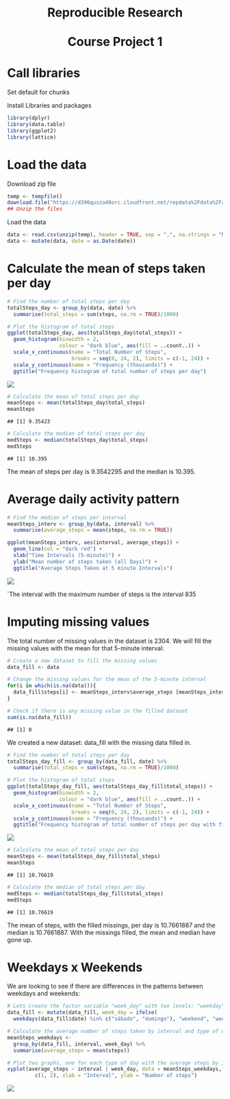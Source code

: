 # <center>Reproducible Research <br><br> Course Project 1 </center>

# Call libraries

Set default for chunks



Install Libraries and packages

```r
library(dplyr)
library(data.table)
library(ggplot2)
library(lattice)
```

# Load the data

Download zip file

```r
temp <- tempfile()
download.file("https://d396qusza40orc.cloudfront.net/repdata%2Fdata%2Factivity.zip",temp)
## Unzip the files
```

Load the data

```r
data <- read.csv(unzip(temp), header = TRUE, sep = ",", na.strings = "NA" )
data <- mutate(data, date = as.Date(date))
```

# Calculate the mean of steps taken per day


```r
# Find the number of total steps per day
totalSteps_day <- group_by(data, date) %>%
  summarise(total_steps = sum(steps, na.rm = TRUE)/1000)

# Plot the histogram of total steps
ggplot(totalSteps_day, aes(totalSteps_day$total_steps)) + 
  geom_histogram(binwidth = 2, 
                 colour = "dark blue", aes(fill = ..count..)) + 
  scale_x_continuous(name = "Total Number of Steps", 
                     breaks = seq(0, 24, 2), limits = c(-1, 24)) +
  scale_y_continuous(name = "Frequency (thousands)") +
  ggtitle("Frequency histogram of total number of steps per day")
```

![](./images/unnamed-chunk-2-1.png)<!-- -->

```r
# Calculate the mean of total steps per day
meanSteps <- mean(totalSteps_day$total_steps)
meanSteps
```

```
## [1] 9.35423
```

```r
# Calculate the median of total steps per day
medSteps <- median(totalSteps_day$total_steps)
medSteps
```

```
## [1] 10.395
```

The mean of steps per day is 9.3542295 and the median is 10.395.

# Average daily activity pattern



```r
# Find the median of steps per interval
meanSteps_interv <- group_by(data, interval) %>%
  summarise(average_steps = mean(steps, na.rm = TRUE))

ggplot(meanSteps_interv, aes(interval, average_steps)) +
  geom_line(col = "dark red") + 
  xlab("Time Intervals (5-minute)") + 
  ylab("Mean number of steps taken (all Days)") + 
  ggtitle("Average Steps Taken at 5 minute Intervals")
```

![](./images/unnamed-chunk-3-1.png)<!-- -->

´The interval with the maximum number of steps is the interval 835

# Imputing missing values

The total number of missing values in the dataset is 2304. We will fill the missing values with the mean for that 5-minute interval:


```r
# Create a new dataset to fill the missing values
data_fill <- data

# Change the missing values for the mean of the 5-minute interval
for(i in which(is.na(data))){
  data_fill$steps[i] <- meanSteps_interv$average_steps [meanSteps_interv$interval == data_fill$interval[i]] 
}

# Check if there is any missing value in the filled dataset
sum(is.na(data_fill))
```

```
## [1] 0
```
We created a new dataset: data_fill with the missing data filled in.


```r
# Find the number of total steps per day
totalSteps_day_fill <- group_by(data_fill, date) %>%
  summarise(total_steps = sum(steps, na.rm = TRUE)/1000)

# Plot the histogram of total steps
ggplot(totalSteps_day_fill, aes(totalSteps_day_fill$total_steps)) + 
  geom_histogram(binwidth = 2, 
                 colour = "dark blue", aes(fill = ..count..)) + 
  scale_x_continuous(name = "Total Number of Steps", 
                     breaks = seq(0, 24, 2), limits = c(-1, 24)) +
  scale_y_continuous(name = "Frequency (thousands)") +
  ggtitle("Frequency histogram of total number of steps per day with filled missings")
```

![](./images/unnamed-chunk-5-1.png)<!-- -->

```r
# Calculate the mean of total steps per day
meanSteps <- mean(totalSteps_day_fill$total_steps)
meanSteps
```

```
## [1] 10.76619
```

```r
# Calculate the median of total steps per day
medSteps <- median(totalSteps_day_fill$total_steps)
medSteps
```

```
## [1] 10.76619
```


The mean of steps, with the filled missings, per day is 10.7661887 and the median is 10.7661887. With the missings filled, the mean and median have gone up.


# Weekdays x Weekends

We are looking to see if there are differences in the patterns between weekdays and weekends:


```r
# Lets create the factor variable "week_day" with two levels: "weekday" or "weekend"
data_fill <- mutate(data_fill, week_day = ifelse(
  weekdays(data_fill$date) %in% c("sábado", "domingo"), "weekend", "weekday"))

# Calculate the average number of steps taken by interval and type of week day
meanSteps_weekdays <-
  group_by(data_fill, interval, week_day) %>%
  summarise(average_steps = mean(steps))

# Plot two graphs, one for each type of day with the average steps by interval
xyplot(average_steps ~ interval | week_day, data = meanSteps_weekdays, type = "l", layout = 
         c(1, 2), xlab = "Interval", ylab = "Number of steps")
```

![](./images/unnamed-chunk-6-1.png)<!-- -->










